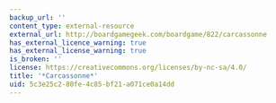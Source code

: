 ```yaml
---
backup_url: ''
content_type: external-resource
external_url: http://boardgamegeek.com/boardgame/822/carcassonne
has_external_licence_warning: true
has_external_license_warning: true
is_broken: ''
license: https://creativecommons.org/licenses/by-nc-sa/4.0/
title: '*Carcassonne*'
uid: 5c3e25c2-80fe-4c85-bf21-a071ce0a14dd
---
```

